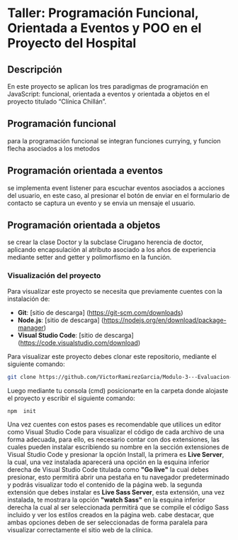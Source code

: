 # Taller: Programación Funcional, Orientada a Eventos y POO en el Proyecto del Hospital
## Descripción
En este proyecto se aplican los tres paradigmas de programación en JavaScript: funcional, orientada a eventos y orientada a objetos en el proyecto titulado “Clínica Chillán”.
## Programación funcional
para la programación funcional se integran funciones currying, y funcion flecha asociados a los metodos
## Programación orientada a eventos
se implementa event listener para escuchar eventos asociados a acciones del usuario, en este caso, al presionar el botón de enviar en el formulario de contacto se captura un evento y se envia un mensaje el usuario.
## Programación orientada a objetos
se crear la clase Doctor y la subclase Cirugano herencia de doctor, aplicando encapsulación al atributo asociado a los años de experiencia mediante setter and getter y polimorfismo en la función.
### Visualización del proyecto
Para visualizar este proyecto se necesita que previamente cuentes con la instalación de:
- **Git**: [sitio de descarga] (https://git-scm.com/downloads)
- **Node.js**: [sitio de descarga] (https://nodejs.org/en/download/package-manager)
- **Visual Studio Code**: [sitio de descarga] (https://code.visualstudio.com/download)
  
Para visualizar este proyecto debes clonar este repositorio, mediante el siguiente comando:
```bash
git clone https://github.com/VictorRamirezGarcia/Modulo-3---Evaluacion-Grupal
```
Luego mediante tu consola (cmd) posicionarte en la carpeta donde alojaste el proyecto y escribir el siguiente comando: 
```bash
npm  init
```
Una vez cuentes con estos pases es recomendable que utilices un editor como Visual Studio Code para visualizar el código de cada archivo de una forma adecuada, para ello, es necesario contar con dos extensiones, las cuales pueden instalar escribiendo su nombre en la sección extensiones de Visual Studio Code y presionar la opción Install, la primera es **Live Server**, la cual, una vez instalada aparecerá una opción en la esquina inferior derecha de Visual Studio Code titulada como **"Go live"** la cual debes presionar, esto permitirá abrir una pestaña en tu navegador predeterminado y podrás visualizar todo el contenido de la página web. la segunda extensión que debes instalar es **Live Sass Server**, esta extensión, una vez instalada, te mostrara la opción **"watch Sass"** en la esquina inferior derecha la cual al ser seleccionada permitirá que se compile el código Sass incluido y ver los estilos creados en la página web. cabe destacar, que ambas opciones deben de ser seleccionadas de forma paralela para visualizar correctamente el sitio web de la clínica.
